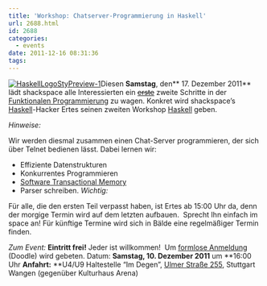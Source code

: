 ```yaml
---
title: 'Workshop: Chatserver-Programmierung in Haskell'
url: 2688.html
id: 2688
categories:
  - events
date: 2011-12-16 08:31:36
tags:
---
```


[![](https://blog.shackspace.de/wp-content/uploads/2011/12/HaskellLogoStyPreview-1.png "HaskellLogoStyPreview-1")](https://blog.shackspace.de/wp-content/uploads/2011/12/HaskellLogoStyPreview-1.png)Diesen **Samstag**, den** 17\. Dezember 2011** lädt shackspace alle Interessierten ein [<span style="text-decoration: line-through;">erste</span>](https://blog.shackspace.de/?p=2653) zweite Schritte in der [Funktionalen Programmierung](http://de.wikipedia.org/wiki/Funktionale_Programmierung) zu wagen.
Konkret wird shackspace’s [Haskell](http://haskell.org/)-Hacker Ertes seinen zweiten Workshop [Haskell](http://haskell.org/) geben.

_Hinweise:_

Wir werden diesmal zusammen einen Chat-Server programmieren, der sich über Telnet bedienen lässt.
Dabei lernen wir:

*   Effiziente Datenstrukturen
*   Konkurrentes Programmieren
*   [Software Transactional Memory](http://en.wikipedia.org/wiki/Software_transactional_memory)
*   Parser schreiben.
_Wichtig:_

Für alle, die den ersten Teil verpasst haben, ist Ertes ab 15:00 Uhr da, denn der morgige Termin wird auf dem letzten aufbauen.  Sprecht Ihn einfach im space an!
Für künftige Termine wird sich in Bälde eine regelmäßiger Termin finden.

_Zum Event:_
**Eintritt frei!** Jeder ist willkommen!  Um [formlose Anmeldung](http://www.doodle.com/hmr9x96pa9z9saeb) (Doodle) wird gebeten.
Datum: **Samstag, 10\. Dezember 2011** um **16:00 Uhr
**Anfahrt:** **U4/U9 Haltestelle “Im Degen”, [Ulmer Straße 255](../?page_id=713), Stuttgart Wangen (gegenüber Kulturhaus Arena)